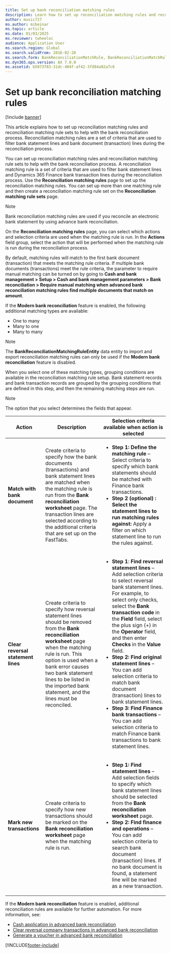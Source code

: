 ```yaml
---
title: Set up bank reconciliation matching rules
description: Learn how to set up reconciliation matching rules and reconciliation matching rule sets to help with the bank reconciliation process.
author: music727 
ms.author: mibeinar
ms.topic: article
ms.date: 01/03/2025
ms.reviewer: twheeloc
audience: Application User
ms.search.region: Global
ms.search.validFrom: 2016-02-28
ms.search.form: BankReconciliationMatchRule, BankReconciliationMatchRuleSet
ms.dyn365.ops.version: AX 7.0.0
ms.assetid: b5073f83-31dc-404f-af42-3fd84a02a7c6
---
```


# Set up bank reconciliation matching rules

[!include [banner](../includes/banner.md)]

This article explains how to set up reconciliation matching rules and reconciliation matching rule sets to help with the bank reconciliation process. Reconciliation matching rules are a set of criteria that are used to filter bank statement lines and bank document (transaction) lines during the reconciliation process.

You can set up reconciliation matching rules and reconciliation matching rule sets to help with the bank reconciliation process. A reconciliation matching rule is a set of criteria that are used to filter bank statement lines and Dynamics 365 Finance bank transaction lines during the reconciliation process. Use the **Reconciliation matching rules** page to set up the reconciliation matching rules. You can set up more than one matching rule and then create a reconciliation matching rule set on the **Reconciliation matching rule sets** page. 

> [!NOTE] 
> Bank reconciliation matching rules are used if you reconcile an electronic bank statement by using advance bank reconciliation.

On the **Reconciliation matching rules** page, you can select which actions and selection criteria are used when the matching rule is run. In the **Actions** field group, select the action that will be performed when the matching rule is run during the reconciliation process.  

By default, matching rules will match to the first bank document (transaction) that meets the matching rule criteria. If multiple bank documents (transactions) meet the rule criteria, the parameter to require manual matching can be turned on by going to **Cash and bank management > Setup > Cash and bank management parameters > Bank reconciliation > Require manual matching when advanced bank reconciliation matching rules find multiple documents that match on amount**.

If the **Modern bank reconciliation** feature is enabled, the following additional matching types are available: 
- One to many
- Many to one
- Many to many

> [!NOTE] 
> The **BankReconciliationMatchingRuleEntity** data entity to import and export reconciliation matching rules can only be used if the **Modern bank reconciliation** feature is disabled. 

When you select one of these matching types, grouping conditions are available in the reconciliation matching rule setup. Bank statement records and bank transaction records are grouped by the grouping conditions that are defined in this step, and then the remaining matching steps are run.

> [!NOTE] 
> The option that you select determines the fields that appear.

| Action | Description   | Selection criteria available when action is selected     |
|--------|---------------|----------------------------------------------------------|
| **Match with bank document**       | Create criteria to specify how the bank documents (transactions) and bank statement lines are matched when the matching rule is run from the **Bank reconciliation worksheet** page. The transaction lines are selected according to the additional criteria that are set up on the FastTabs. | <ul><li>**Step 1: Define the matching rule** – Select criteria to specify which bank statements should be matched with Finance bank transactions.</li><li> **Step 2 (optional) : Select the statement lines to run matching rules against:**  Apply a filter on which statement line to run the rules against.</li></ul>                                       |
| **Clear reversal statement lines** | Create criteria to specify how reversal statement lines should be removed from the **Bank reconciliation worksheet** page when the matching rule is run. This option is used when a bank error causes two bank statement lines to be listed in the imported bank statement, and the lines must be reconciled. |<ul><li> **Step 1**: **Find reversal statement lines** – Add selection criteria to select reversal bank statement lines. For example, to select only checks, select the **Bank transaction code** in the **Field** field, select the plus sign (+) in the **Operator** field, and then enter **Checks** in the **Value** field. </li><li>**Step 2: Find original statement lines** – You can add selection criteria to match bank document (transaction) lines to bank statement lines. </li><li>**Step 3: Find Finance bank transactions** – You can add selection criteria to match Finance bank transactions to bank statement lines.</li></ul>  |
| **Mark new transactions**          | Create criteria to specify how new transactions should be marked on the **Bank reconciliation worksheet** page when the matching rule is run.                                                                                                                                                                 | <ul><li>**Step 1: Find statement lines** – Add selection fields to specify which bank statement lines should be selected from the **Bank reconciliation worksheet** page.</li><li> **Step 2: Find finance and operations** – You can add selection criteria to search bank document (transaction) lines. If no bank document is found, a statement line will be marked as a new transaction. </li></ul>         |


If the **Modern bank reconciliation** feature is enabled, additional reconciliation rules are available for further automation. For more information, see:
- [Cash application in advanced bank reconciliation](apply-cash-adv-bank-rec.md)
- [Clear reversal company transactions in advanced bank reconciliation](clear-reverse-comp-trans.md)
- [Generate a voucher in advanced bank reconciliation](vouchers-adv-bank-rec.md)

[!INCLUDE[footer-include](../../includes/footer-banner.md)]

